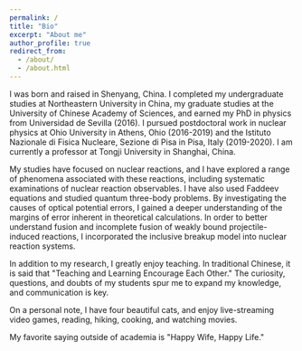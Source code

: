 ```yaml
---
permalink: /
title: "Bio"
excerpt: "About me"
author_profile: true
redirect_from:
  - /about/
  - /about.html
---
```


I was born and raised in Shenyang, China. I completed my undergraduate studies at Northeastern University in China, my graduate studies at the University of Chinese Academy of Sciences, and earned my PhD in physics from Universidad de Sevilla (2016). I pursued postdoctoral work in nuclear physics at Ohio University in Athens, Ohio (2016-2019) and the Istituto Nazionale di Fisica Nucleare, Sezione di Pisa in Pisa, Italy (2019-2020). I am currently a professor at Tongji University in Shanghai, China.

My studies have focused on nuclear reactions, and I have explored a range of phenomena associated with these reactions, including systematic examinations of nuclear reaction observables. I have also used Faddeev equations and studied quantum three-body problems. By investigating the causes of optical potential errors, I gained a deeper understanding of the margins of error inherent in theoretical calculations. In order to better understand fusion and incomplete fusion of weakly bound projectile-induced reactions, I incorporated the inclusive breakup model into nuclear reaction systems.

In addition to my research, I greatly enjoy teaching. In traditional Chinese, it is said that "Teaching and Learning Encourage Each Other." The curiosity, questions, and doubts of my students spur me to expand my knowledge, and communication is key.

On a personal note, I have four beautiful cats, and enjoy live-streaming video games, reading, hiking, cooking, and watching movies.

My favorite saying outside of academia is "Happy Wife, Happy Life."